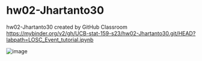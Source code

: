 # hw02-Jhartanto30
hw02-Jhartanto30 created by GitHub Classroom
https://mybinder.org/v2/gh/UCB-stat-159-s23/hw02-Jhartanto30.git/HEAD?labpath=LOSC_Event_tutorial.ipynb


![image](https://user-images.githubusercontent.com/121359687/222532570-fbad10cc-4f03-4b82-9142-8b127995c449.png)
